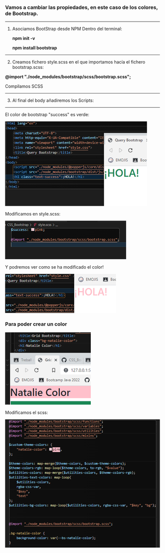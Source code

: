 ### Vamos a cambiar las propiedades, en este caso de los colores, de Bootstrap.

----

1. Asociamos BootStrap desde NPM
    Dentro del terminal: 

   **npm init -v**

   **npm install bootstrap**

----
2. Creamos fichero style.scss en el que importamos hacía el fichero bootstrap.scss:

**@import "./node_modules/bootstrap/scss/bootstrap.scss";**

Compilamos SCSS

----

3. Al final del body añadiremos los Scripts:

 **<sript src="./node_modules/@popperjs/core/dist/umd/popper-base.min.js"></sript>**
  **<script src="./node_modules/bootstrap/dist/js/bootstrap.min.js"></script>**

----
  
  El color de bootstrap "success" es verde:
  
![Alt text](primera_captura.PNG "primera captura")


Modificamos en style.scss:



![Alt text](segunda_Captura.PNG "segunda captura")

Y podremos ver como se ha modificado el color!

![Alt text](tercera_captura.PNG "tercera captura")


### Para poder crear un color 


![Alt_text](nombre_captura.PNG "nombre captura")

Modificamos el scss:


![Alt_text](color_captura.PNG "color captura")
